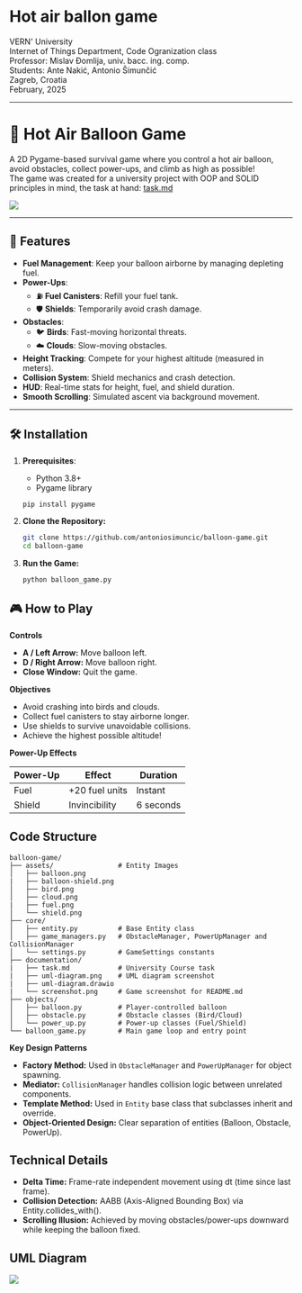 # Hot air ballon game  
VERN' University  
Internet of Things Department, Code Ogranization class  
Professor: Mislav Đomlija, univ. bacc. ing. comp.  
Students: Ante Nakić, Antonio Šimunčić  
Zagreb, Croatia  
February, 2025  

---  

# 🎈 Hot Air Balloon Game 

A 2D Pygame-based survival game where you control a hot air balloon, avoid obstacles, collect power-ups, and climb as high as possible!    
The game was created for a university project with OOP and SOLID principles in mind, the task at hand: [task.md](https://github.com/antoniosimuncic/balloon-game/blob/main/documentation/task.md)  

<img src="https://github.com/antoniosimuncic/balloon-game/blob/main/documentation/screenshot.png">  

---

## 🚀 Features  
- **Fuel Management**: Keep your balloon airborne by managing depleting fuel.  
- **Power-Ups**:  
  - ⛽ **Fuel Canisters**: Refill your fuel tank.  
  - 🛡️ **Shields**: Temporarily avoid crash damage.  
- **Obstacles**:  
  - 🐦 **Birds**: Fast-moving horizontal threats.  
  - ☁️ **Clouds**: Slow-moving obstacles.  
- **Height Tracking**: Compete for your highest altitude (measured in meters).  
- **Collision System**: Shield mechanics and crash detection.  
- **HUD**: Real-time stats for height, fuel, and shield duration.  
- **Smooth Scrolling**: Simulated ascent via background movement.  

---

## 🛠️ Installation  
1. **Prerequisites**:  
   - Python 3.8+  
   - Pygame library

   ```bash
   pip install pygame
   ```
2. **Clone the Repository:**
   
    ```bash
    git clone https://github.com/antoniosimuncic/balloon-game.git
    cd balloon-game
    ```
3. **Run the Game:**

   ```bash
   python balloon_game.py
   ```

## 🎮 How to Play  

**Controls**
- **A / Left Arrow:** Move balloon left.
- **D / Right Arrow:** Move balloon right.
- **Close Window:** Quit the game.

**Objectives**
- Avoid crashing into birds and clouds.
- Collect fuel canisters to stay airborne longer.
- Use shields to survive unavoidable collisions.
- Achieve the highest possible altitude!

**Power-Up Effects**  

| Power-Up |	Effect	| Duration |
|----------|----------|----------|
| Fuel	   | +20 fuel units	| Instant |
| Shield	 | Invincibility	| 6 seconds |

## Code Structure

```
balloon-game/  
├── assets/                # Entity Images
│   ├── balloon.png
|   ├── balloon-shield.png       
│   ├── bird.png           
│   ├── cloud.png
|   ├── fuel.png           
│   └── shield.png           
├── core/                  
│   ├── entity.py          # Base Entity class
│   ├── game_managers.py   # ObstacleManager, PowerUpManager and CollisionManager
│   └── settings.py        # GameSettings constants
├── documentation/
|   ├── task.md            # University Course task
|   ├── uml-diagram.png    # UML diagram screenshot
|   ├── uml-diagram.drawio 
|   └── screenshot.png     # Game screenshot for README.md
├── objects/               
│   ├── balloon.py         # Player-controlled balloon
│   ├── obstacle.py        # Obstacle classes (Bird/Cloud)
│   └── power_up.py        # Power-up classes (Fuel/Shield)
└── balloon_game.py        # Main game loop and entry point
```  

**Key Design Patterns**
- **Factory Method:** Used in `ObstacleManager` and `PowerUpManager` for object spawning.
- **Mediator:** `CollisionManager` handles collision logic between unrelated components.
- **Template Method:** Used in `Entity` base class that subclasses inherit and override.
- **Object-Oriented Design:** Clear separation of entities (Balloon, Obstacle, PowerUp).

## Technical Details  
- **Delta Time:** Frame-rate independent movement using dt (time since last frame).
- **Collision Detection:** AABB (Axis-Aligned Bounding Box) via Entity.collides_with().
- **Scrolling Illusion:** Achieved by moving obstacles/power-ups downward while keeping the balloon fixed.

## UML Diagram

<img src="https://github.com/antoniosimuncic/balloon-game/blob/main/documentation/uml-diagram.png">